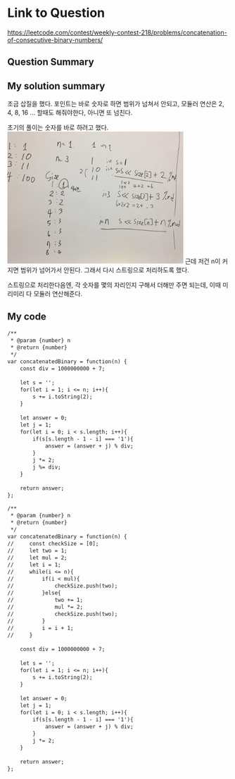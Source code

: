 # Link to Question
https://leetcode.com/contest/weekly-contest-218/problems/concatenation-of-consecutive-binary-numbers/

## Question Summary

## My solution summary
조금 삽질을 했다. 
포인트는 바로 숫자로 하면 범위가 넘쳐서 안되고, 
모듈러 연산은 2, 4, 8, 16 ... 할때도 해줘야한다, 아니면 또 넘친다. 

초기의 풀이는 숫자를 바로 하려고 했다. 
<img src="3.jpeg" width="400">
근데 저건 n이 커지면 범위가 넘어가서 안된다. 그래서 다시 스트링으로 처리하도록 했다. 

스트링으로 처리한다음엔, 각 숫자를 몇의 자리인지 구해서 더해만 주면 되는데, 이때 미리미리 다 모듈러 연산해준다. 

## My code

```
/**
 * @param {number} n
 * @return {number}
 */
var concatenatedBinary = function(n) {
    const div = 1000000000 + 7;
    
    let s = '';
    for(let i = 1; i <= n; i++){
        s += i.toString(2);
    }
    
    let answer = 0;
    let j = 1;
    for(let i = 0; i < s.length; i++){
        if(s[s.length - 1 - i] === '1'){
            answer = (answer + j) % div;
        }
        j *= 2;
        j %= div;
    }
    
    return answer; 
};
```

```
/**
 * @param {number} n
 * @return {number}
 */
var concatenatedBinary = function(n) {
//     const checkSize = [0];
//     let two = 1;
//     let mul = 2;
//     let i = 1;
//     while(i <= n){
//         if(i < mul){
//             checkSize.push(two);
//         }else{
//             two += 1;
//             mul *= 2;
//             checkSize.push(two);
//         } 
//         i = i + 1;
//     }
    
    const div = 1000000000 + 7;
    
    let s = '';
    for(let i = 1; i <= n; i++){
        s += i.toString(2);
    }
    
    let answer = 0;
    let j = 1;
    for(let i = 0; i < s.length; i++){
        if(s[s.length - 1 - i] === '1'){
            answer = (answer + j) % div;
        }
        j *= 2;
    }
    
    return answer; 
};
```
